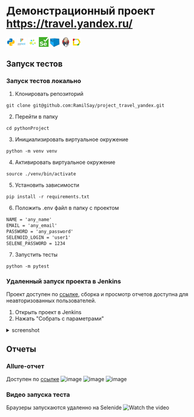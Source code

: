 # Демонстрационный проект https://travel.yandex.ru/

<code><img width="5%" title="Python" src="design/icons/python.png"></code>
<code><img width="5%" title="Pytest" src="design/icons/pytest.png"></code>
<code><img width="5%" title="Selene" src="design/icons/selene.png"></code>
<code><img width="5%" title="Selenium" src="design/icons/selenium.png"></code>
<code><img width="5%" title="Selenoid" src="design/icons/selenoid.png"></code>
<code><img width="5%" title="Jenkins" src="design/icons/jenkins.png"></code>
<code><img width="5%" title="Jenkins" src="design/icons/allure_Report.svg"></code>

## Запуск тестов
### Запуск тестов локально
1. Клонировать репозиторий
```
git clone git@github.com:RamilSay/project_travel_yandex.git
```
2. Перейти в папку
```
cd pythonProject
```
3. Инициализировать виртуальное окружение
```
python -m venv venv
```
4. Активировать виртуальное окружение
```
source ./venv/bin/activate
```
5. Установить зависимости
```
pip install -r requirements.txt
```
6. Положить .env файл в папку с проектом
```
NAME = 'any_name'
EMAIL = 'any_email'
PASSWORD = 'any_password'
SELENOID_LOGIN = 'user1'
SELENE_PASSWORD = 1234
```
7. Запустить тесты
```
python -m pytest
```
### Удаленный запуск проекта в Jenkins
Проект доступен по [ссылке](https://jenkins.autotests.cloud/job/C07-project_travel_yandex/), сборка и просмотр отчетов доступна для неавторизованных пользователей.
1. Открыть проект в Jenkins
2. Нажать "Собрать с параметрами"
<details><summary>screenshot</summary><img src=https://github.com/RamilSay/project_travel_yandex.git/design/icons/name></details>

## Отчеты

### Allure-отчет
Доступен по [ссылке](https://jenkins.autotests.cloud/job/C07-master_klinka-store_gaijin_demo/16/allure/)
![image](https://github.com/ivkhokhlov/store_gaijin_demo/assets/58159018/82f540bf-cd90-49cc-b218-292c346a77a3)
![image](https://github.com/ivkhokhlov/store_gaijin_demo/assets/58159018/6638c88b-71ee-40cd-a478-c92e8305eda3)
![image](https://github.com/ivkhokhlov/store_gaijin_demo/assets/58159018/926d7d2e-c4ba-4304-a71a-03fa5d8c5878)
### Видео запуска теста
Браузеры запускаются удаленно на Selenide
![Watch the video](design/gif/test_video_example.gif)